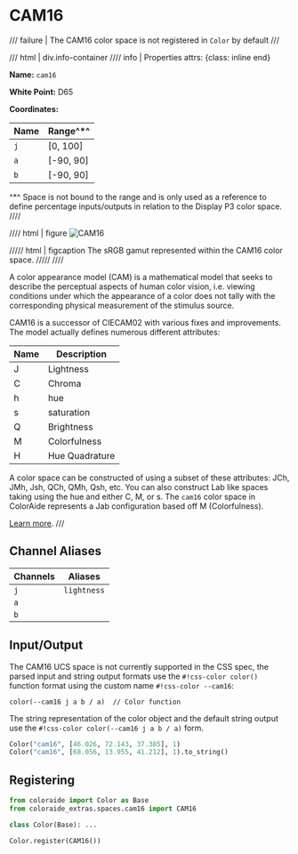 # CAM16

/// failure | The CAM16 color space is not registered in `Color` by default
///

/// html | div.info-container
//// info | Properties
    attrs: {class: inline end}

**Name:** `cam16`

**White Point:** D65

**Coordinates:**

Name | Range^\*^
---- | -----
`j`  | [0, 100]
`a`  | [-90, 90]
`b`  | [-90, 90]

^\*^ Space is not bound to the range and is only used as a reference to define percentage inputs/outputs in
relation to the Display P3 color space.
////

//// html | figure
![CAM16](../images/cam16-3d.png)

///// html | figcaption
The sRGB gamut represented within the CAM16 color space.
/////
////

A color appearance model (CAM) is a mathematical model that seeks to describe the perceptual aspects of human color
vision, i.e. viewing conditions under which the appearance of a color does not tally with the corresponding physical
measurement of the stimulus source.

CAM16 is a successor of CIECAM02 with various fixes and improvements. The model actually defines numerous different
attributes:

Name | Description
---- | -----------
J    | Lightness
C    | Chroma
h    | hue
s    | saturation
Q    | Brightness
M    | Colorfulness
H    | Hue Quadrature

A color space can be constructed of using a subset of these attributes: JCh, JMh, Jsh, QCh, QMh, Qsh, etc. You can also
construct Lab like spaces taking using the hue and either C, M, or s. The `cam16` color space in ColorAide represents
a Jab configuration based off M (Colorfulness).

[Learn more](https://doi.org/10.1002/col.22131).
///

## Channel Aliases

Channels | Aliases
-------- | -------
`j`      | `lightness`
`a`      |
`b`      |

## Input/Output

The CAM16 UCS space is not currently supported in the CSS spec, the parsed input and string output formats use
the `#!css-color color()` function format using the custom name `#!css-color --cam16`:

```css-color
color(--cam16 j a b / a)  // Color function
```

The string representation of the color object and the default string output use the
`#!css-color color(--cam16 j a b / a)` form.

```py play
Color("cam16", [46.026, 72.143, 37.385], 1)
Color("cam16", [68.056, 13.955, 41.212], 1).to_string()
```

## Registering

```py
from coloraide import Color as Base
from coloraide_extras.spaces.cam16 import CAM16

class Color(Base): ...

Color.register(CAM16())
```

